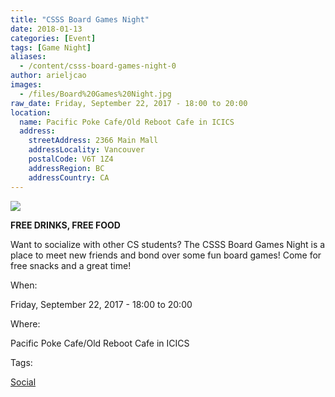 ```yaml
---
title: "CSSS Board Games Night"
date: 2018-01-13
categories: [Event]
tags: [Game Night]
aliases:
  - /content/csss-board-games-night-0
author: arieljcao
images:
  - /files/Board%20Games%20Night.jpg
raw_date: Friday, September 22, 2017 - 18:00 to 20:00
location:
  name: Pacific Poke Cafe/Old Reboot Cafe in ICICS
  address:
    streetAddress: 2366 Main Mall
    addressLocality: Vancouver
    postalCode: V6T 1Z4
    addressRegion: BC
    addressCountry: CA
---
```


![](/files/Board%20Games%20Night.jpg)

**FREE DRINKS, FREE FOOD**

Want to socialize with other CS students? The CSSS Board Games Night is a place to meet new friends and bond over some fun board games! Come for free snacks and a great time!

When: 

Friday, September 22, 2017 - 18:00 to 20:00

Where: 

Pacific Poke Cafe/Old Reboot Cafe in ICICS

Tags: 

[Social](/social)
